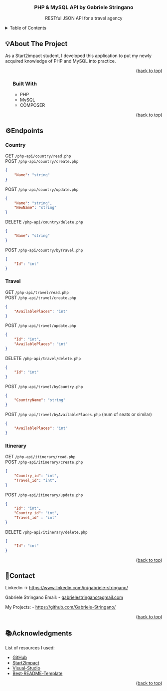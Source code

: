 <!-- PROJECT LOGO -->
<br />
<div align="center">

  <h3 align="center">PHP & MySQL API by Gabriele Stringano</h3>

  <p align="center">
  RESTful JSON API for a travel agency
  </p>
</div>

<!-- TABLE OF CONTENTS -->
<details>
  <summary>Table of Contents</summary>
  <ol>
    <li>
      About The Project
      <ul>
        <li>Built With</li>
      </ul>
    </li>
    <li>Endpoints</li>
    <li>Contact</li>
    <li>Acknowledgments</li>
  </ol>
</details>

<!-- ABOUT THE PROJECT -->
## 💡About The Project

As a Start2impact student, I developed this application to put my newly acquired knowledge of PHP and MySQL into practice.

<p align="right">(<a href="#top">back to top</a>)</p>

<ol>

### Built With


* PHP
* MySQL
* COMPOSER

<p align="right">(<a href="#top">back to top</a>)</p>

</ol>

<!-- How it Work + ScreenShot -->

## ⚙️Endpoints

### Country

GET `/php-api/country/read.php`
<br />
POST `/php-api/country/create.php`

```json
{
    "Name": "string"
}
```

POST `/php-api/country/update.php`
```json
{
    "Name": "string",
    "NewName": "string"
}
```

DELETE `/php-api/country/delete.php`
```json
{
    "Name": "string"
}
```

POST `/php-api/country/byTravel.php`
```json
{
    "Id": "int"
}
```

### Travel

GET `/php-api/travel/read.php`
<br />
POST `/php-api/travel/create.php`

```json
{
    "AvailablePlaces": "int"
}
```

POST `/php-api/travel/update.php`
```json
{
    "Id": "int",
    "AvailablePlaces": "int"
}
```

DELETE `/php-api/travel/delete.php`
```json
{
    "Id": "int"
}
```

POST `/php-api/travel/byCountry.php`
```json
{
    "CountryName": "string"
}
```

POST `/php-api/travel/byAvailablePlaces.php` (num of seats or similar)
```json
{
    "AvailablePlaces": "int"
}
```

### Itinerary

GET `/php-api/itinerary/read.php`
<br />
POST `/php-api/itinerary/create.php`

```json
{
    "Country_id": "int",
    "Travel_id": "int",
}
```

POST `/php-api/itinerary/update.php`
```json
{
    "Id": "int",
    "Country_id": "int",
    "Travel_id" : "int"
}
```

DELETE `/php-api/itinerary/delete.php`
```json
{
    "Id": "int"
}
```

<p align="right">(<a href="#top">back to top</a>)</p>

<!-- CONTACT -->
## 📲Contact

Linkedin -> https://www.linkedin.com/in/gabriele-stringano/

Gabriele Stringano Email: - gabrielestringano@gmail.com

My Projects: - https://github.com/Gabriele-Stringano/
<p align="right">(<a href="#top">back to top</a>)</p>

<!-- ACKNOWLEDGMENTS -->
## 📚Acknowledgments

List of resources I used:

* [GitHub](https://github.com)
* [Start2Impact](https://www.start2impact.it/)
* [Visual-Studio](https://code.visualstudio.com/)
* [Best-README-Template](https://github.com/ferneynava/Best-README-Template)

<p align="right">(<a href="#top">back to top</a>)</p>



<!-- MARKDOWN LINKS & IMAGES -->
<!-- https://www.markdownguide.org/basic-syntax/#reference-style-links -->

